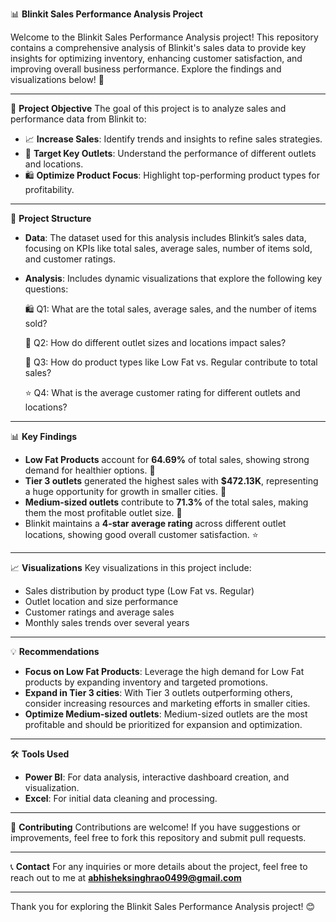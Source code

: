 📊 **Blinkit Sales Performance Analysis Project**

Welcome to the Blinkit Sales Performance Analysis project! This repository contains a comprehensive analysis of Blinkit's sales data to provide key insights for optimizing inventory, enhancing customer satisfaction, and improving overall business performance. Explore the findings and visualizations below! 🚀

---

🎯 **Project Objective**
The goal of this project is to analyze sales and performance data from Blinkit to:

- 📈 **Increase Sales**: Identify trends and insights to refine sales strategies.
- 🎯 **Target Key Outlets**: Understand the performance of different outlets and locations.
- 🛍️ **Optimize Product Focus**: Highlight top-performing product types for profitability.

---

📂 **Project Structure**
- **Data**: The dataset used for this analysis includes Blinkit’s sales data, focusing on KPIs like total sales, average sales, number of items sold, and customer ratings.
- **Analysis**: Includes dynamic visualizations that explore the following key questions:

    🛍️ Q1: What are the total sales, average sales, and the number of items sold?

    🏬 Q2: How do different outlet sizes and locations impact sales?

    🍏 Q3: How do product types like Low Fat vs. Regular contribute to total sales?

    ⭐ Q4: What is the average customer rating for different outlets and locations?

---

📊 **Key Findings**
- **Low Fat Products** account for **64.69%** of total sales, showing strong demand for healthier options. 🥗
- **Tier 3 outlets** generated the highest sales with **$472.13K**, representing a huge opportunity for growth in smaller cities. 📍
- **Medium-sized outlets** contribute to **71.3%** of the total sales, making them the most profitable outlet size. 🏪
- Blinkit maintains a **4-star average rating** across different outlet locations, showing good overall customer satisfaction. ⭐

---

📈 **Visualizations**
Key visualizations in this project include:

- Sales distribution by product type (Low Fat vs. Regular)
- Outlet location and size performance
- Customer ratings and average sales
- Monthly sales trends over several years

---

💡 **Recommendations**
- **Focus on Low Fat Products**: Leverage the high demand for Low Fat products by expanding inventory and targeted promotions.
- **Expand in Tier 3 cities**: With Tier 3 outlets outperforming others, consider increasing resources and marketing efforts in smaller cities.
- **Optimize Medium-sized outlets**: Medium-sized outlets are the most profitable and should be prioritized for expansion and optimization.

---

🛠️ **Tools Used**
- **Power BI**: For data analysis, interactive dashboard creation, and visualization.
- **Excel**: For initial data cleaning and processing.

---

🤝 **Contributing**
Contributions are welcome! If you have suggestions or improvements, feel free to fork this repository and submit pull requests.

---

📞 **Contact**
For any inquiries or more details about the project, feel free to reach out to me at **abhisheksinghrao0499@gmail.com**

---

Thank you for exploring the Blinkit Sales Performance Analysis project! 😊

